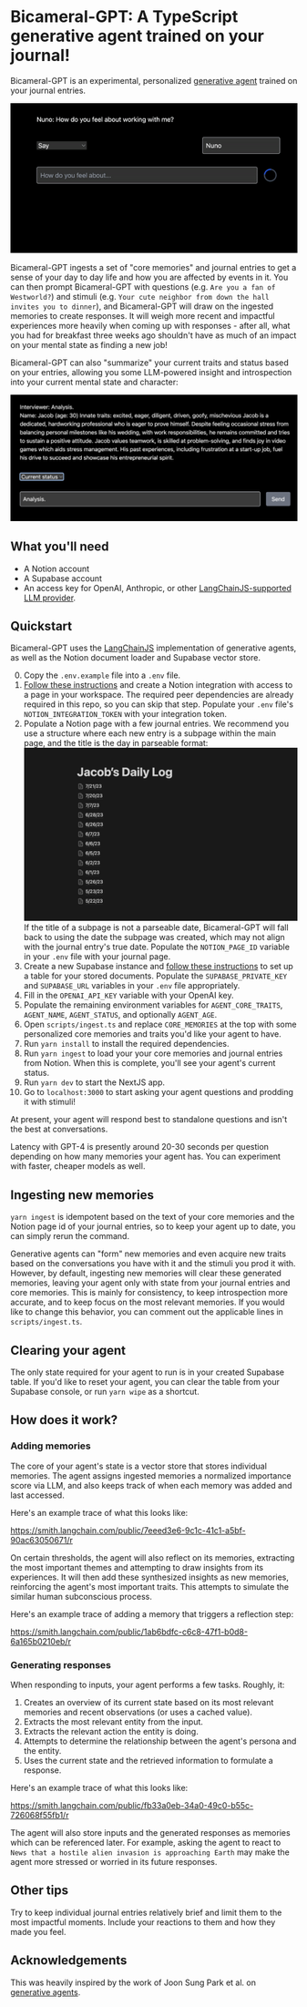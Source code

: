 # Bicameral-GPT: A TypeScript generative agent trained on your journal!

Bicameral-GPT is an experimental, personalized [generative agent](https://arxiv.org/abs/2304.03442) trained on your journal entries.

![Demo conversation with the agent](/public/bicameral-gpt.gif)

Bicameral-GPT ingests a set of "core memories" and journal entries to get a sense of your day to day life and how you are affected by events in it.
You can then prompt Bicameral-GPT with questions (e.g. `Are you a fan of Westworld?`) and stimuli (e.g.
`Your cute neighbor from down the hall invites you to dinner`), and Bicameral-GPT will draw on the ingested memories to create responses.
It will weigh more recent and impactful experiences more heavily when coming up with responses - after all, what you had for breakfast
three weeks ago shouldn't have as much of an impact on your mental state as finding a new job!

Bicameral-GPT can also "summarize" your current traits and status based on your entries, allowing you some LLM-powered insight and introspection
into your current mental state and character:

![The analysis function](/public/analysis.png)

## What you'll need

- A Notion account
- A Supabase account
- An access key for OpenAI, Anthropic, or other [LangChainJS-supported LLM provider](https://js.langchain.com/docs/modules/model_io/models/).

## Quickstart

Bicameral-GPT uses the [LangChainJS](https://js.langchain.com/docs/get_started/introduction/) implementation of generative agents, as well as the Notion document loader and Supabase vector store.

0. Copy the `.env.example` file into a `.env` file.
1. [Follow these instructions](https://js.langchain.com/docs/modules/data_connection/document_loaders/integrations/web_loaders/notionapi) and create a Notion integration with access to a page in your workspace. The required peer dependencies are already required in this repo, so you can skip that step. Populate your `.env` file's `NOTION_INTEGRATION_TOKEN` with your integration token.
2. Populate a Notion page with a few journal entries. We recommend you use a structure where each new entry is a subpage within the main page, and the title is the day in parseable format:
![Example Notion journal page format](/public/notion-log.png)
If the title of a subpage is not a parseable date, Bicameral-GPT will fall back to using the date the subpage was created, which may not align with the journal entry's true date. Populate the `NOTION_PAGE_ID` variable in your `.env` file with your journal page.
3. Create a new Supabase instance and [follow these instructions](https://js.langchain.com/docs/modules/data_connection/vectorstores/integrations/supabase) to set up a table for your stored documents. Populate the `SUPABASE_PRIVATE_KEY` and `SUPABASE_URL` variables in your `.env` file appropriately.
4. Fill in the `OPENAI_API_KEY` variable with your OpenAI key.
5. Populate the remaining environment variables for `AGENT_CORE_TRAITS`, `AGENT_NAME`, `AGENT_STATUS`, and optionally `AGENT_AGE`.
6. Open `scripts/ingest.ts` and replace `CORE_MEMORIES` at the top with some personalized core memories and traits you'd like your agent to have.
7. Run `yarn install` to install the required dependencies.
8. Run `yarn ingest` to load your your core memories and journal entries from Notion. When this is complete, you'll see your agent's current status.
9. Run `yarn dev` to start the NextJS app.
10. Go to `localhost:3000` to start asking your agent questions and prodding it with stimuli!

At present, your agent will respond best to standalone questions and isn't the best at conversations.

Latency with GPT-4 is presently around 20-30 seconds per question depending on how many memories your agent has.
You can experiment with faster, cheaper models as well.

## Ingesting new memories

`yarn ingest` is idempotent based on the text of your core memories and the Notion page id of your journal entries,
so to keep your agent up to date, you can simply rerun the command.

Generative agents can "form" new memories and even acquire new traits based on the conversations you have with it and the stimuli you prod it with. However, by default, ingesting new memories will clear these generated memories, leaving your agent only with state from your journal entries and core memories.
This is mainly for consistency, to keep introspection more accurate, and to keep focus on the most relevant memories.
If you would like to change this behavior, you can comment out the applicable lines in `scripts/ingest.ts`.

## Clearing your agent

The only state required for your agent to run is in your created Supabase table. If you'd like to reset your agent, you can clear the table from your Supabase console, or run `yarn wipe` as a shortcut.

## How does it work?

### Adding memories

The core of your agent's state is a vector store that stores individual memories.
The agent assigns ingested memories a normalized importance score via LLM,
and also keeps track of when each memory was added and last accessed.

Here's an example trace of what this looks like:

https://smith.langchain.com/public/7eeed3e6-9c1c-41c1-a5bf-90ac63050671/r

On certain thresholds, the agent will also reflect on its memories, extracting the most important themes and attempting to draw insights from its experiences.
It will then add these synthesized insights as new memories, reinforcing the agent's most important traits.
This attempts to simulate the similar human subconscious process.

Here's an example trace of adding a memory that triggers a reflection step:

https://smith.langchain.com/public/1ab6bdfc-c6c8-47f1-b0d8-6a165b0210eb/r

### Generating responses

When responding to inputs, your agent performs a few tasks. Roughly, it:
1. Creates an overview of its current state based on its most relevant memories and recent observations (or uses a cached value).
2. Extracts the most relevant entity from the input.
3. Extracts the relevant action the entity is doing.
4. Attempts to determine the relationship between the agent's persona and the entity.
5. Uses the current state and the retrieved information to formulate a response.

Here's an example trace of what this looks like:

https://smith.langchain.com/public/fb33a0eb-34a0-49c0-b55c-726068f55fb1/r

The agent will also store inputs and the generated responses as memories which can be referenced later.
For example, asking the agent to react to `News that a hostile alien invasion is approaching Earth` may make the agent more stressed or worried in
its future responses.

## Other tips

Try to keep individual journal entries relatively brief and limit them to the most impactful moments. Include your reactions to them and how they made you feel.

## Acknowledgements

This was heavily inspired by the work of Joon Sung Park et al. on [generative agents](https://arxiv.org/abs/2304.03442).
